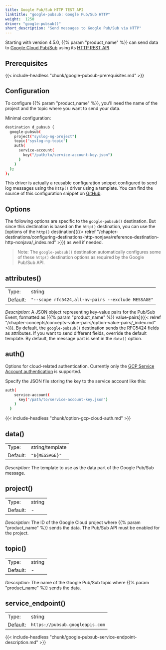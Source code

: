 ```yaml
---
title: Google Pub/Sub HTTP TEST API
linktitle: "google-pubsub: Google Pub/Sub HTTP"
weight:  1250
driver: "google-pubsub()"
short_description: "Send messages to Google Pub/Sub via HTTP"
---
```

<!-- This file is under the copyright of Axoflow, and licensed under Apache License 2.0, except for using the Axoflow and AxoSyslog trademarks. -->

Starting with version 4.5.0, {{% param "product_name" %}} can send data to [Google Cloud Pub/Sub](https://cloud.google.com/pubsub?hl=en) using its [HTTP REST API](https://cloud.google.com/pubsub/docs/reference/rest).

## Prerequisites

{{< include-headless "chunk/google-pubsub-prerequisites.md" >}}

## Configuration

To configure {{% param "product_name" %}}, you'll need the name of the project and the topic where you want to send your data.

Minimal configuration:

```sh
destination d_pubsub {
  google-pubsub(
    project("syslog-ng-project")
    topic("syslog-ng-topic")
    auth(
      service-account(
        key("/path/to/service-account-key.json")
      )
    )
  );
};
```

This driver is actually a reusable configuration snippet configured to send log messages using the `http()` driver using a template. You can find the source of this configuration snippet on [GitHub](https://github.com/axoflow/axosyslog/blob/master/scl/google/google-pubsub.conf).

## Options

The following options are specific to the `google-pubsub()` destination. But since this destination is based on the `http()` destination, you can use the [options of the `http()` destination]({{< relref "/chapter-destinations/configuring-destinations-http-nonjava/reference-destination-http-nonjava/_index.md" >}}) as well if needed.

> Note: The `google-pubsub()` destination automatically configures some of these `http()` destination options as required by the Google Pub/Sub API.

<!-- FIXME xinclude the http options instead of just linking them
  service_endpoint("https://pubsub.googleapis.com")

  batch_lines(1000)
  batch_bytes(10MB)
  batch_timeout(5000)
  workers(8)
  timeout(10)
  use_system_cert_store(yes)
   -->

## attributes()

|          |                            |
| -------- | -------------------------- |
| Type:    | string |
| Default: | `"--scope rfc5424,all-nv-pairs --exclude MESSAGE"` |

*Description:* A JSON object representing key-value pairs for the Pub/Sub Event, formatted as [{{% param "product_name" %}} value-pairs]({{< relref "/chapter-concepts/concepts-value-pairs/option-value-pairs/_index.md" >}}). By default, the `google-pubsub()` destination sends the RFC5424 fields as attributes. If you want to send different fields, override the default template. By default, the message part is sent in the `data()` option.

## auth()

Options for cloud-related authentication. Currently only the [GCP Service Account authentication](https://cloud.google.com/iam/docs/service-account-overview) is supported.

Specify the JSON file storing the key to the service account like this:

```sh
auth(
    service-account(
      key("/path/to/service-account-key.json")
    )
  )
```

{{< include-headless "chunk/option-gcp-cloud-auth.md" >}}

## data()

|          |                            |
| -------- | -------------------------- |
| Type:    | string/template |
| Default: | `"${MESSAGE}"` |

*Description:* The template to use as the data part of the Google Pub/Sub message.

## project()

|          |                            |
| -------- | -------------------------- |
| Type:    | string |
| Default: | - |

*Description:* The ID of the Google Cloud project where {{% param "product_name" %}} sends the data. The Pub/Sub API must be enabled for the project.

## topic()

|          |                            |
| -------- | -------------------------- |
| Type:    | string |
| Default: | - |

*Description:* The name of the Google Pub/Sub topic where {{% param "product_name" %}} sends the data.

## service_endpoint()

|          |                            |
| -------- | -------------------------- |
| Type:    | string |
| Default: | `https://pubsub.googleapis.com` |

{{< include-headless "chunk/google-pubsub-service-endpoint-description.md" >}}
